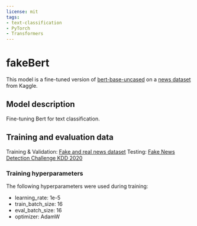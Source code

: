 ```yaml
---
license: mit
tags:
- text-classification
- PyTorch
- Transformers
---
```



# fakeBert

This model is a fine-tuned version of [bert-base-uncased](https://huggingface.co/bert-base-uncased) on a [news dataset](https://www.kaggle.com/datasets/clmentbisaillon/fake-and-real-news-dataset) from Kaggle.

## Model description

Fine-tuning Bert for text classification.

## Training and evaluation data

Training & Validation: [Fake and real news dataset](https://www.kaggle.com/datasets/clmentbisaillon/fake-and-real-news-dataset)
Testing: [Fake News Detection Challenge KDD 2020](https://www.kaggle.com/competitions/fakenewskdd2020/overview)

### Training hyperparameters

The following hyperparameters were used during training:
- learning_rate: 1e-5
- train_batch_size: 16
- eval_batch_size: 16
- optimizer: AdamW
